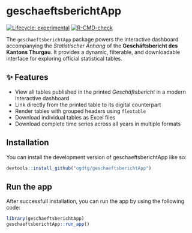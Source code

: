 
<!-- README.md is generated from README.Rmd. Please edit that file -->

# geschaeftsberichtApp

<!-- badges: start -->

[![Lifecycle:
experimental](https://img.shields.io/badge/lifecycle-experimental-orange.svg)](https://lifecycle.r-lib.org/articles/stages.html#experimental)
[![R-CMD-check](https://github.com/ogdtg/geschaeftsberichtApp/actions/workflows/R-CMD-check.yaml/badge.svg)](https://github.com/ogdtg/geschaeftsberichtApp/actions/workflows/R-CMD-check.yaml)
<!-- badges: end -->

The `geschaeftsberichtApp` package powers the interactive dashboard
accompanying the *Statistischer Anhang* of the **Geschäftsbericht des
Kantons Thurgau**. It provides a dynamic, filterable, and downloadable
interface for exploring official statistical tables.

## ✨ Features

- View all tables published in the printed *Geschäftsbericht* in a
  modern interactive dashboard
- Link directly from the printed table to its digital counterpart
- Render tables with grouped headers using `flextable`
- Download individual tables as Excel files
- Download complete time series across all years in multiple formats

## Installation

You can install the development version of geschaeftsberichtApp like so:

``` r
devtools::install_github("ogdtg/geschaeftsberichtApp")
```

## Run the app

After successfull installation, you can run the app by using the
following code:

``` r
library(geschaeftsberichtApp)
geschaeftsberichtApp::run_app()
```
